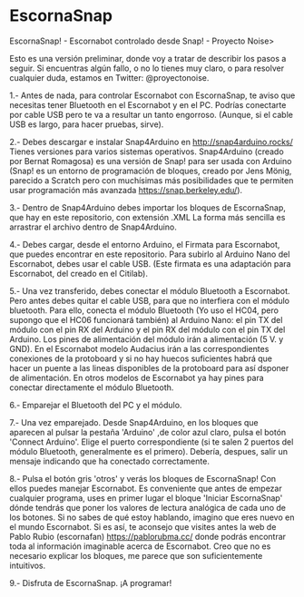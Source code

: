 # EscornaSnap
EscornaSnap! - Escornabot controlado desde Snap! - Proyecto Noise>

Esto es una versión preliminar, donde voy a tratar de describir los pasos a seguir. Si encuentras algún fallo, o no lo tienes muy claro, o para resolver cualquier duda, estamos en Twitter: @proyectonoise.

1.- Antes de nada, para controlar Escornabot con EscornaSnap, te aviso que necesitas tener Bluetooth en el Escornabot y en el PC. Podrías conectarte por cable USB pero te va a resultar un tanto engorroso. (Aunque, si el cable USB es largo, para hacer pruebas, sirve).

2.- Debes descargar e instalar Snap4Arduino en http://snap4arduino.rocks/ Tienes versiones para varios sistemas operativos.
Snap4Arduino (creado por Bernat Romagosa) es una versión de Snap! para ser usada con Arduino (Snap! es un entorno de programación de bloques, creado por Jens Mönig, parecido a Scratch pero con muchísimas más posibilidades que te permiten usar programación más avanzada https://snap.berkeley.edu/).

3.- Dentro de Snap4Arduino debes importar los bloques de EscornaSnap, que hay en este repositorio, con extensión .XML
La forma más sencilla es arrastrar el archivo dentro de Snap4Arduino. 

4.- Debes cargar, desde el entorno Arduino, el Firmata para Escornabot, que puedes encontrar en este repositorio. Para subirlo al Arduino Nano del Escornabot, debes usar el cable USB. (Este firmata es una adaptación para Escornabot, del creado en el Citilab). 

5.- Una vez transferido, debes conectar el módulo Bluetooth a Escornabot. Pero antes debes quitar el cable USB, para que no interfiera con el módulo bluetooth. 
Para ello, conecta el módulo Bluetooth (Yo uso el HC04, pero supongo que el HC06 funcionará también) al Arduino Nano: el pin TX del módulo con el pin RX del Arduino y el pin RX del módulo con el pin TX del Arduino. Los pines de alimentación del módulo irán a alimentación (5 V. y GND). En el Escornabot modelo Audacius irán a las correspondientes conexiones de la protoboard y si no hay  huecos suficientes habrá que hacer un puente a las lineas disponibles de la protoboard para así dsponer de alimentación. En otros modelos de Escornabot ya hay pines para conectar directamente el módulo Bluetooth.

6.-  Emparejar el Bluetooth del PC y el módulo.

7.- Una vez emparejado. Desde Snap4Arduino, en los bloques que aparecen al pulsar la pestaña 'Arduino' ,de color azul claro, pulsa el botón 'Connect Arduino'. Elige el puerto correspondiente (si te salen 2 puertos del módulo Bluetooth, generalmente es el primero). Debería, despues, salir un mensaje indicando que ha conectado correctamente.

8.- Pulsa el botón gris 'otros' y verás los bloques de EscornaSnap! Con ellos puedes manejar Escornabot. Es conveniente que antes de empezar cualquier programa, uses en primer lugar el bloque 'Iniciar EscornaSnap' dónde tendrás que poner los valores de lectura analógica de cada uno de los botones. Si no sabes de qué estoy hablando, imagino que eres nuevo en el mundo Escornabot. Si es así, te aconsejo que visites antes la web de Pablo Rubio (escornafan) https://pablorubma.cc/ donde podrás encontrar toda al información imaginable acerca de Escornabot.
Creo que no es necesario explicar los bloques, me parece que son suficientemente intuitivos.

9.- Disfruta de EscornaSnap. ¡A programar!




